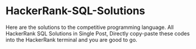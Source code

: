 # HackerRank-SQL-Solutions
Here are the solutions to the competitive programming language. All HackerRank SQL Solutions in Single Post, Directly copy-paste these codes into the HackerRank terminal and you are good to go.
